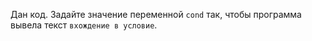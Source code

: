 Дан код. Задайте значение переменной `cond` так, чтобы программа вывела текст `вхождение в условие`.